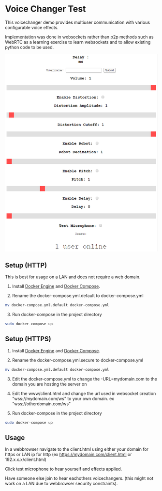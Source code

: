 
# Voice Changer Test

This voicechanger demo provides multiuser communication with various configurable voice effects.

Implementation was done in websockets rather than p2p methods such as WebRTC as a learning exercise to learn websockets
and to allow existing python code to be used.

![Web UI](./voiceui.png)

## Setup (HTTP)

This is best for usage on a LAN and does not require a web domain. 

1.  Install [Docker Engine](https://docs.docker.com/engine/install/#server) and [Docker Compose](https://docs.docker.com/compose/install/).

2.  Rename the docker-compose.yml.default to docker-compose.yml

```bash
mv docker-compose.yml.default docker-compose.yml
```

3.  Run docker-compose in the project directory

```bash
sudo docker-compose up
```

## Setup (HTTPS) 

1.  Install [Docker Engine](https://docs.docker.com/engine/install/#server) and [Docker Compose](https://docs.docker.com/compose/install/).

2.  Rename the docker-compose.yml.secure to docker-compose.yml

```bash
mv docker-compose.yml.default docker-compose.yml
```

3.  Edit the docker-compose.yml to change the -URL=mydomain.com to the domain you are hosting the server on

4.  Edit the www/client.html and change the url used in websocket creation "wss://mydomain.com/ws" to your own domain. ex "wss://otherdomain.com/ws"

5.  Run docker-compose in the project directory

```bash
sudo docker-compose up
```

## Usage

In a webbrowser navigate to the client.html using either your domain for https or LAN ip for http (ex https://mydomain.com/client.html or 192.x.x.x/client.html)

Click test microphone to hear yourself and effects applied.

Have someone else join to hear eachothers voicechangers. (this might not work on a LAN due to webbrowser security constraints).
